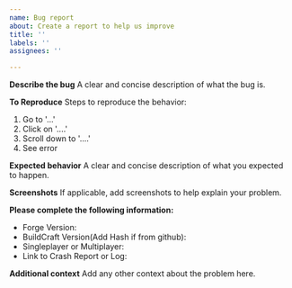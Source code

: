 ```yaml
---
name: Bug report
about: Create a report to help us improve
title: ''
labels: ''
assignees: ''

---
```


<!--
If your issue is more of a question (like how does a machine work or a suggestion), please use our Discord instead: https://discord.gg/BuildCraft
Please fill in all relevant information below.
Please do not put the entire log here, upload it on pastebin (https://pastebin.com/) or gist (https://gist.github.com/) and paste here the link.
-->

**Describe the bug**
A clear and concise description of what the bug is.

**To Reproduce**
Steps to reproduce the behavior:
1. Go to '...'
2. Click on '....'
3. Scroll down to '....'
4. See error

**Expected behavior**
A clear and concise description of what you expected to happen.

**Screenshots**
If applicable, add screenshots to help explain your problem.

**Please complete the following information:**
 - Forge Version: 
 - BuildCraft Version(Add Hash if from github): 
 - Singleplayer or Multiplayer: 
 - Link to Crash Report or Log: 

**Additional context**
Add any other context about the problem here.
